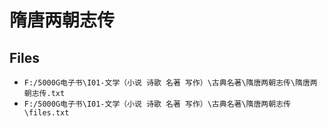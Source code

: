 # 隋唐两朝志传

## Files

- `F:/5000G电子书\I01-文学（小说 诗歌 名著 写作）\古典名著\隋唐两朝志传\隋唐两朝志传.txt`
- `F:/5000G电子书\I01-文学（小说 诗歌 名著 写作）\古典名著\隋唐两朝志传\files.txt`
